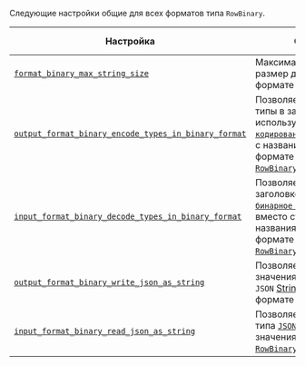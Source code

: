 <!-- Примечание: Этот фрагмент повторно используется в любом файле, в который он импортируется -->

Следующие настройки общие для всех форматов типа `RowBinary`.

| Настройка                                                                                                                                           | Описание                                                                                                                                                                                                                                        | По умолчанию |
|-----------------------------------------------------------------------------------------------------------------------------------------------------|-------------------------------------------------------------------------------------------------------------------------------------------------------------------------------------------------------------------------------------------------|--------------|
| [`format_binary_max_string_size`](/operations/settings/settings-formats.md/#format_binary_max_string_size)                                          | Максимально допустимый размер для String в формате RowBinary.                                                                                                                                                                               | `1GiB`       |
| [`output_format_binary_encode_types_in_binary_format`](/operations/settings/formats#input_format_binary_decode_types_in_binary_format) | Позволяет записывать типы в заголовке, используя [`бинарное кодирование`](/sql-reference/data-types/data-types-binary-encoding.md), вместо строк с названиями типов в формате вывода [`RowBinaryWithNamesAndTypes`](../RowBinaryWithNamesAndTypes.md). | `false`      |
| [`input_format_binary_decode_types_in_binary_format`](/operations/settings/formats#input_format_binary_decode_types_in_binary_format)   | Позволяет читать типы в заголовке, используя [`бинарное кодирование`](/sql-reference/data-types/data-types-binary-encoding.md), вместо строк с названиями типов в формате ввода [`RowBinaryWithNamesAndTypes`](../RowBinaryWithNamesAndTypes.md). | `false`      |
| [`output_format_binary_write_json_as_string`](/operations/settings/settings-formats.md/#output_format_binary_write_json_as_string)                  | Позволяет записывать значения типа [`JSON`](/sql-reference/data-types/newjson.md) как `JSON` [String](/sql-reference/data-types/string.md) значения в формате вывода [`RowBinary`](../RowBinary.md).                                    | `false`      |
| [`input_format_binary_read_json_as_string`](/operations/settings/settings-formats.md/#input_format_binary_read_json_as_string)                        | Позволяет читать значения типа [`JSON`](/sql-reference/data-types/newjson.md) как `JSON` [String](/sql-reference/data-types/string.md) значения в формате ввода [`RowBinary`](../RowBinary.md).                                        | `false`      |

